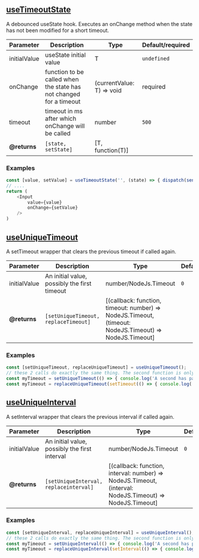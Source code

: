 ## [useTimeoutState](src/hooks/uniques/useTimeoutState.ts)
A debounced useState hook.
Executes an onChange method when the state has not been modified for a short timeout.

| Parameter | Description | Type | Default/required |
|--------|--------------|-----------|-------------|
|initialValue| useState initial value | T | `undefined` |
|onChange| function to be called when the state has not changed for a timeout | (currentValue: T) => void | required |
|timeout| timeout in ms after which onChange will be called | number | `500` |
| **@returns** | `[state, setState]` | [T, function(T)] | |

### Examples
```javascript
const [value, setValue] = useTimeoutState('', (state) => { dispatch(sendData(state)) });
// ....
return (
    <Input
        value={value}
        onChange={setValue}
    />         
)
```
## [useUniqueTimeout](src/hooks/uniques/useUniqueTimeout.ts)
A setTimeout wrapper that clears the previous timeout if called again.

| Parameter | Description | Type | Default/required |
|--------|--------------|-----------|-------------|
| initialValue | An initial value, possibly the first timeout | number/NodeJs.Timeout | `0` |
| **@returns** | `[setUniqueTimeout, replaceTimeout]` | [(callback: function, timeout: number) => NodeJS.Timeout, (timeout: NodeJS.Timeout) => NodeJS.Timeout] | |

### Examples
```javascript
const [setUniqueTimeout, replaceUniqueTimeout] = useUniqueTimeout();
// these 2 calls do exactly the same thing. The second function is only returned for using this helper with pre-existing timeouts
const myTimeout = setUniqueTimeout(() => { console.log('A second has passed') }, 1000);
const myTimeout = replaceUniqueTimeout(setTimeout(() => { console.log('A second has passed') }, 1000));
```

## [useUniqueInterval](src/hooks/uniques/useUniqueInterval.ts)
A setInterval wrapper that clears the previous interval if called again.

| Parameter | Description | Type | Default/required |
|--------|--------------|-----------|-------------|
| initialValue | An initial value, possibly the first interval | number/NodeJs.Timeout | `0` |
| **@returns** | `[setUniqueInterval, replaceinterval]` | [(callback: function, interval: number) => NodeJS.Timeout, (interval: NodeJS.Timeout) => NodeJS.Timeout] | |

### Examples
```javascript
const [setUniqueInterval, replaceUniqueInterval] = useUniqueInterval();
// these 2 calls do exactly the same thing. The second function is only returned for using this helper with pre-existing intervals
const myTimeout = setUniqueInterval(() => { console.log('A second has passed') }, 1000);
const myTimeout = replaceUniqueInterval(setInterval(() => { console.log('A second has passed') }, 1000));
```
